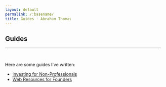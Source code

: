 ```yaml
---
layout: default
permalink: /:basename/
title: Guides · Abraham Thomas
---
```


## Guides

----

<br/>

Here are some guides I've written:

* [Investing for Non-Professionals](/investing-guide)
* [Web Resources for Founders](/founders-guide)




<!--
* [The Well-Equipped Kitchen](/kitchen-guide)
* Japan: An Opinionated Guide
[Euro Board Games](sdfa)  
[The Well-Equipped Kitchen](sdf)  

**Book Reviews**  
A Time of Gifts   
The Man Who Knew Infinity  
The Worst Journey in the World  
Cosmos  
Empires of the Word  
-->

